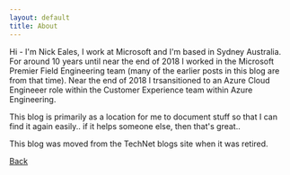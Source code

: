 ```yaml
---
layout: default
title: About
---
```

Hi - I'm Nick Eales, I work at Microsoft and I'm based in Sydney Australia. For around 10 years until near the end of 2018 I worked in the Microsoft Premier Field Engineering team (many of the earlier posts in this blog are from that time). Near the end of 2018 I trsansitioned to an Azure Cloud Engineeer role within the Customer Experience team within Azure Engineering.

This blog is primarily as a location for me to document stuff so that I can find it again easily.. if it helps someone else, then that's great..  

This blog was moved from the TechNet blogs site when it was retired.

[Back](./index.md)
